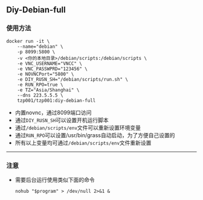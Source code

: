 ## Diy-Debian-full
### 使用方法
```
docker run -it \
	--name="debian" \
	-p 8099:5800 \
	-v <你的本地目录>/debian/scripts:/debian/scripts \
	-e VNC_USERNAME="VNCC" \
	-e VNC_PASSWPRD="123456" \
	-e NOVNCPort="5800" \
	-e DIY_RUSN_SH="/debian/scripts/run.sh" \
	-e RUN_RPO=true \
	-e TZ="Asia/Shanghai" \
	--dns 223.5.5.5 \
	tzp001/tzp001:diy-debian-full
```
* 内置novnc，通过8099端口访问
* 通过```DIY_RUSN_SH```可以设置开机运行脚本
* 通过```/debian/scripts/env```文件可以重新设置环境变量
* 通过```RUN_RPO```可以设置/usr/bin/grass自动启动，为了方便自己设置的
* 所有以上变量均可通过```/debian/scripts/env```文件重新设置
---------------
### 注意
* 需要后台运行使用类似下面的命令
  ```
  nohub "$program" > /dev/null 2>&1 &
  ```
